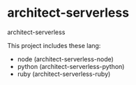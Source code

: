 # architect-serverless

architect-serverless

This project includes these lang:

- node (architect-serverless-node)
- python (architect-serverless-python)
- ruby (architect-serverless-ruby)
